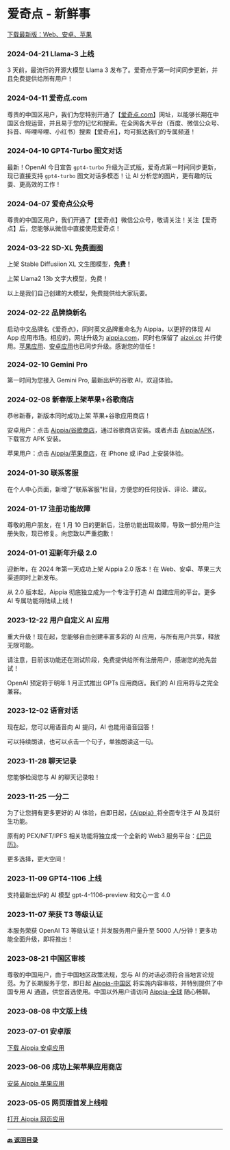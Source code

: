 # 爱奇点 - 新鲜事

[下载最新版：Web、安卓、苹果](https://links.aippia.com)

### 2024-04-21 Llama-3 上线

3 天前，最流行的开源大模型 Llama 3 发布了。爱奇点于第一时间同步更新，并且免费提供给所有用户！

### 2024-04-11 爱奇点.com

尊贵的中国区用户，我们为您特别开通了【[爱奇点.com](https://爱奇点.com)】网址，以能够长期在中国区合规运营，并且易于您的记忆和搜索。在全网各大平台（百度、微信公众号、抖音、哔哩哔哩、小红书）搜索【爱奇点】，均可抵达我们的专属频道！

### 2024-04-10 GPT4-Turbo 图文对话

最新！OpenAI 今日宣告 `gpt4-turbo` 升级为正式版，爱奇点第一时间同步更新，现已直接支持 `gpt4-turbo` 图文对话多模态！让 AI 分析您的图片，更有趣的玩耍、更高效的工作！

### 2024-04-07 爱奇点公众号

尊贵的中国区用户，我们开通了【爱奇点】微信公众号，敬请关注！关注【爱奇点】后，您能够从微信中直接使用爱奇点！

### 2024-03-22 SD-XL 免费画图

上架 Stable Diffusiion XL 文生图模型，**免费！**

上架 Llama2 13b 文字大模型，免费！

以上是我们自己创建的大模型，免费提供给大家玩耍。

### 2024-02-22 品牌焕新名

启动中文品牌名《爱奇点》，同时英文品牌重命名为 Aippia，以更好的体现 AI App 应用市场。相应的，网址升级为 [aippia.com](https://aippia.com)，同时也保留了 [aizoi.cc](https://aizoi.cc) 并行使用。[苹果应用](https://ios.aippia.com)、[安卓应用](https://apk.aippia.com)也已同步升级。感谢您的信任！

### 2024-02-10 Gemini Pro

第一时间为您接入 Gemini Pro, 最新出炉的谷歌 AI，欢迎体验。

### 2024-02-08 新春版上架苹果+谷歌商店

恭㊗️新春，新版本同时成功上架 苹果+谷歌应用商店！

安卓用户：点击 [Aippia/谷歌商店](https://gplay.aippia.com)，通过谷歌商店安装。或者点击 [Aippia/APK](https://apk.aippia.com)，下载官方 APK 安装。

苹果用户：点击 [Aippia/苹果商店](https://ios.aippia.com)，在 iPhone 或 iPad 上安装体验。

### 2024-01-30 联系客服

在个人中心页面，新增了“联系客服”栏目，方便您的任何投诉、评论、建议。

### 2024-01-17 注册功能故障

尊敬的用户朋友，在 1 月 10 日的更新后，注册功能出现故障，导致一部分用户注册失败，现已修复。向您致以严重抱歉！

### 2024-01-01 迎新年升级 2.0

迎新年，在 2024 年第一天成功上架 Aippia 2.0 版本！在 Web、安卓、苹果三大渠道同时上新发布。

从 2.0 版本起，Aippia 彻底独立成为一个专注于打造 AI 自建应用的平台。更多 AI 专属功能将陆续上线！

### 2023-12-22 用户自定义 AI 应用

重大升级！现在起，您能够自由创建丰富多彩的 AI 应用，与所有用户共享，释放无限可能。

请注意，目前该功能还在测试阶段，免费提供给所有注册用户，感谢您的抢先尝试！

OpenAI 预定将于明年 1 月正式推出 GPTs 应用商店。我们的 AI 应用将与之完全兼容。

### 2023-12-02 语音对话

现在起，您可以用语音向 AI 提问，AI 也能用语音回答！

可以持续朗读，也可以点击一个句子，单独朗读这一句。

### 2023-11-28 聊天记录

您能够检阅您与 AI 的聊天记录啦！

### 2023-11-25 一分二

为了让您拥有更多更好的 AI 体验，自即日起，[《Aippia》](https://aippia.com)将全面专注于 AI 及其衍生功能。

原有的 PEX/NFT/IPFS 相关功能将独立成一个全新的 Web3 服务平台：[《巴贝历》](https://babely.cc)。

更多选择，更大空间！

### 2023-11-09 GPT4-1106 上线

支持最新出炉的 AI 模型 gpt-4-1106-preview 和文心一言 4.0

### 2023-11-07 荣获 T3 等级认证

本服务荣获 OpenAI T3 等级认证！并发服务用户量升至 5000 人/分钟！更多功能全面升级，即将推出！

### 2023-08-21 中国区审核

尊敬的中国用户，由于中国地区政策法规，您与 AI 的对话必须符合当地言论规范。为了长期服务于您，即日起 [Aippia-中国区](https://u.cn.aippia.com) 将实施内容审核，并特别提供了中国专用 AI 通道，供您首选使用。中国以外用户请访问 [Aippia-全球](https://u.earth.aippia.com) 随心畅聊。

### 2023-08-08 中文版上线

### 2023-07-01 安卓版

[下载 Aippia 安卓应用](https://apk.aippia.com)

### 2023-06-06 成功上架苹果应用商店

[安装 Aippia 苹果应用](https://ios.aippia.com)

### 2023-05-05 网页版首发上线啦

[打开 Aippia 网页应用](https://u.aippia.com)

---

**[🔙️ 返回目录](./home.md)**
